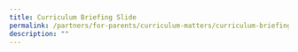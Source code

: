 ```yaml
---
title: Curriculum Briefing Slide
permalink: /partners/for-parents/curriculum-matters/curriculum-briefing-slide/
description: ""
---
```



